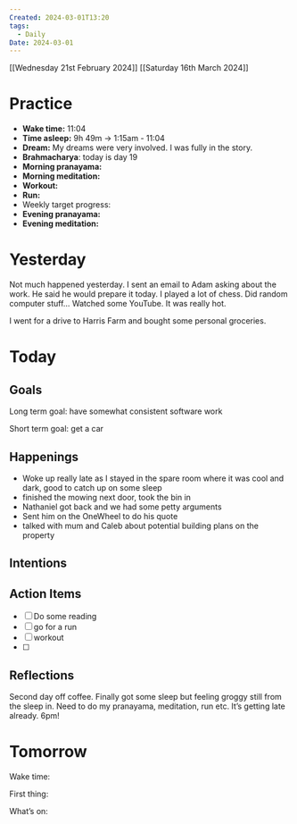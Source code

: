 ```yaml
---
Created: 2024-03-01T13:20
tags:
  - Daily
Date: 2024-03-01
---
```

[[Wednesday 21st February 2024]]
[[Saturday 16th March 2024]]
# Practice

- **Wake time:** 11:04
- **Time asleep:** 9h 49m → 1:15am - 11:04
- **Dream:** My dreams were very involved. I was fully in the story.
- **Brahmacharya**: today is day 19
- **Morning pranayama:**
- **Morning meditation:**
- **Workout:**
- **Run:**
- Weekly target progress:
- **Evening pranayama:**
- **Evening meditation:**

# Yesterday

Not much happened yesterday. I sent an email to Adam asking about the work. He said he would prepare it today. I played a lot of chess. Did random computer stuff… Watched some YouTube. It was really hot.

I went for a drive to Harris Farm and bought some personal groceries.

# Today

## Goals

Long term goal: have somewhat consistent software work

Short term goal: get a car

## Happenings

- Woke up really late as I stayed in the spare room where it was cool and dark, good to catch up on some sleep
- finished the mowing next door, took the bin in
- Nathaniel got back and we had some petty arguments
- Sent him on the OneWheel to do his quote
- talked with mum and Caleb about potential building plans on the property

## Intentions

## Action Items

- [ ] Do some reading
- [ ] go for a run
- [ ] workout
- [ ]

## Reflections

Second day off coffee. Finally got some sleep but feeling groggy still from the sleep in. Need to do my pranayama, meditation, run etc. It’s getting late already. 6pm!

# Tomorrow

Wake time:

First thing:

What’s on: